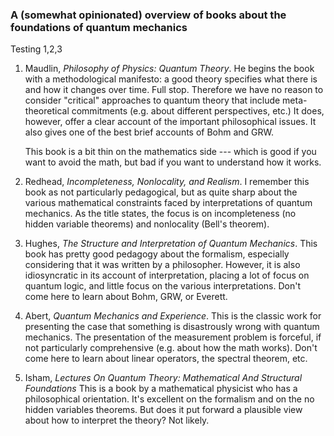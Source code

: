 ### A (somewhat opinionated) overview of books about the foundations of quantum mechanics ###

Testing 1,2,3

1. Maudlin, _Philosophy of Physics: Quantum Theory_. He begins the
   book with a methodological manifesto: a good theory specifies what
   there is and how it changes over time. Full stop. Therefore we have
   no reason to consider "critical" approaches to quantum theory that
   include meta-theoretical commitments (e.g. about different
   perspectives, etc.) It does, however, offer a clear account of the
   important philosophical issues. It also gives one of the best brief
   accounts of Bohm and GRW.
   
   This book is a bit thin on the mathematics side --- which is good
   if you want to avoid the math, but bad if you want to understand
   how it works.
   
2. Redhead, _Incompleteness, Nonlocality, and Realism_. I remember
   this book as not particularly pedagogical, but as quite sharp about
   the various mathematical constraints faced by interpretations of
   quantum mechanics. As the title states, the focus is on
   incompleteness (no hidden variable theorems) and nonlocality
   (Bell's theorem). 
   
3. Hughes, _The Structure and Interpretation of Quantum
   Mechanics_. This book has pretty good pedagogy about the formalism,
   especially considering that it was written by a
   philosopher. However, it is also idiosyncratic in its account of
   interpretation, placing a lot of focus on quantum logic, and little
   focus on the various interpretations. Don't come here to learn
   about Bohm, GRW, or Everett. 
   
4. Abert, _Quantum Mechanics and Experience_. This is the classic work
   for presenting the case that something is disastrously wrong with
   quantum mechanics. The presentation of the measurement problem is
   forceful, if not particularly comprehensive (e.g. about how the
   math works). Don't come here to learn about linear operators, the
   spectral theorem, etc.
   
5. Isham, _Lectures On Quantum Theory: Mathematical And Structural
   Foundations_ This is a book by a mathematical physicist who has a
   philosophical orientation. It's excellent on the formalism and on
   the no hidden variables theorems. But does it put forward a
   plausible view about how to interpret the theory? Not likely.

